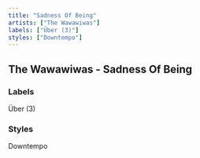 ```yaml
---
title: "Sadness Of Being"
artists: ["The Wawawiwas"]
labels: ["Über (3)"]
styles: ["Downtempo"]
---
```


## The Wawawiwas - Sadness Of Being


### Labels
Über (3)
### Styles
Downtempo